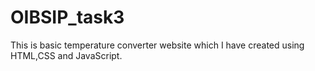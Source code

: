 # OIBSIP_task3
This is basic temperature converter website which I have created using HTML,CSS and JavaScript.
